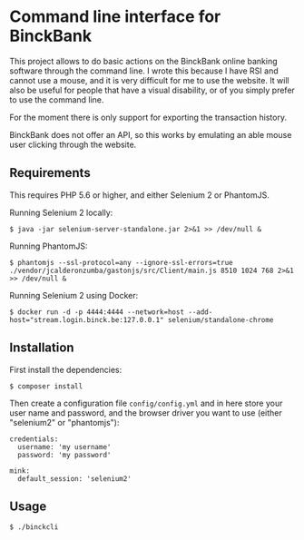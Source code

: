 # Command line interface for BinckBank

This project allows to do basic actions on the BinckBank online banking
software through the command line. I wrote this because I have RSI and cannot
use a mouse, and it is very difficult for me to use the website. It will also
be useful for people that have a visual disability, or of you simply prefer to
use the command line.

For the moment there is only support for exporting the transaction history.

BinckBank does not offer an API, so this works by emulating an able mouse user
clicking through the website.

## Requirements

This requires PHP 5.6 or higher, and either Selenium 2 or PhantomJS.

Running Selenium 2 locally:

```
$ java -jar selenium-server-standalone.jar 2>&1 >> /dev/null &
```

Running PhantomJS:

```
$ phantomjs --ssl-protocol=any --ignore-ssl-errors=true ./vendor/jcalderonzumba/gastonjs/src/Client/main.js 8510 1024 768 2>&1 >> /dev/null &
```

Running Selenium 2 using Docker:

```
$ docker run -d -p 4444:4444 --network=host --add-host="stream.login.binck.be:127.0.0.1" selenium/standalone-chrome
```

## Installation

First install the dependencies:
```
$ composer install
```

Then create a configuration file `config/config.yml` and in here store your
user name and password, and the browser driver you want to use (either
"selenium2" or "phantomjs"):

```
credentials:
  username: 'my username'
  password: 'my password'

mink:
  default_session: 'selenium2'
```

## Usage

```
$ ./binckcli
```
